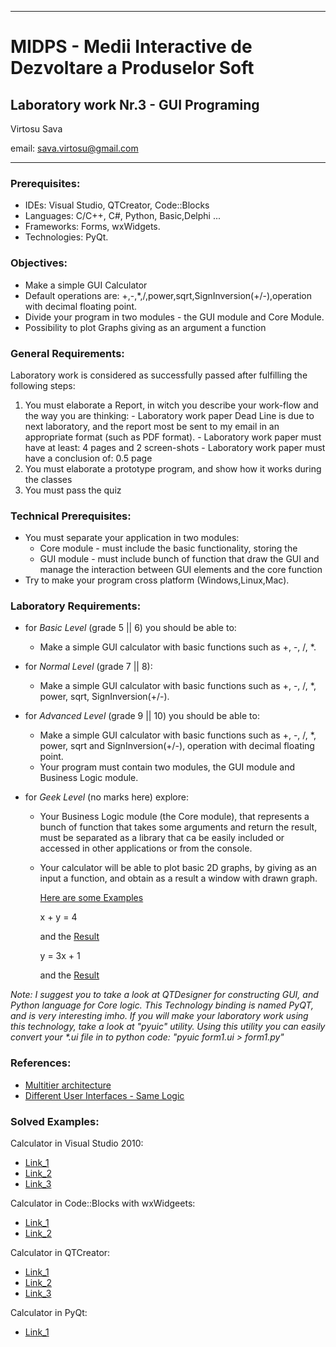 *******************************************************************************
MIDPS - Medii Interactive de Dezvoltare a Produselor Soft
====
Laboratory work Nr.3 - GUI Programing
----

Virtosu Sava

email: sava.virtosu@gmail.com
*******************************************************************************

### Prerequisites:
  - IDEs: Visual Studio, QTCreator, Code::Blocks
  - Languages: C/C++, C#, Python, Basic,Delphi ...
  - Frameworks: Forms, wxWidgets.
  - Technologies: PyQt.

### Objectives: 
  - Make a simple GUI Calculator  
  - Default operations are: +,-,*,/,power,sqrt,SignInversion(+/-),operation with decimal floating point.
  - Divide your program in two modules - the GUI module and Core Module.
  - Possibility to plot Graphs giving as an argument a function

### General Requirements:
  Laboratory work is considered as successfully passed after fulfilling the following steps:

  1. You must elaborate a Report, in witch you describe your work-flow and the way you are thinking:
    - Laboratory work paper Dead Line is due to next laboratory, and the report most be sent to my email in an appropriate format (such as PDF format). 
    - Laboratory work paper must have at least: 4 pages and 2 screen-shots
    - Laboratory work paper must have a conclusion of: 0.5 page
  2. You must elaborate a prototype program, and show how it works during the classes
  3. You must pass the quiz 

### Technical Prerequisites:
  - You must separate your application in two modules:
    - Core module - must include the basic functionality, storing the 
    - GUI module - must include bunch of function that draw the GUI and manage the interaction between GUI elements and the core function
  - Try to make your program cross platform (Windows,Linux,Mac).

### Laboratory Requirements:

  - for _Basic Level_ (grade 5 || 6) you should be able to:
    - Make a simple GUI calculator with basic functions such as +, -, /, *.

  - for _Normal Level_ (grade 7 || 8):
    - Make a simple GUI calculator with basic functions such as +, -, /, *, power, sqrt, SignInversion(+/-). 

  - for _Advanced Level_ (grade 9 || 10) you should be able to:
    - Make a simple GUI calculator with basic functions such as +, -, /, *, power, sqrt and SignInversion(+/-), operation with decimal floating point. 
    - Your program must contain two modules, the GUI module and Business Logic module.

  - for _Geek Level_ (no marks here) explore:
    - Your Business Logic module (the Core module), that represents a bunch of function that	takes some arguments and return the result, must be separated as a library that ca be easily included or accessed in other applications or from the console.
    - Your calculator will be able to plot basic 2D graphs, by giving as an input a function, and obtain as a result a window with drawn graph.
      
      [Here are some Examples](http://s256376672.websitehome.co.uk/KS_3_Year_8/Y8_KS_3_files/Y8_29_30_Graphs/more_graphs.htm)
        
      x + y = 4 
      
      and the [Result](http://s256376672.websitehome.co.uk/KS_3_Year_8/Y8_KS_3_files/Y8_29_30_Graphs/2_graph.jpg)
        
      y = 3x + 1 
      
      and the [Result](http://s256376672.websitehome.co.uk/KS_3_Year_8/Y8_KS_3_files/Y8_29_30_Graphs/1_graph.jpg)


  _Note:_
  _I suggest you to take a look at QTDesigner for constructing GUI, and Python language for Core logic. This Technology binding is named PyQT, and is very interesting imho. If you will make your laboratory work using this technology, take a look at "pyuic" utility. Using this utility you can easily convert your *.ui file in to python code:_
  _"pyuic form1.ui > form1.py"_

### References:
  - [Multitier architecture](http://en.wikipedia.org/wiki/Multitier_architecture)
  - [Different User Interfaces - Same Logic](http://qt-project.org/quarterly/view/different_user_interfaces_same_logic)

### Solved Examples:
Calculator in Visual Studio 2010: 

  - [Link_1](http://www.youtube.com/watch?v=iTVX6O2L3oc)
  - [Link_2](http://www.youtube.com/watch?v=DF2fCWLFSG0)
  - [Link_3](http://www.dreamincode.net/forums/topic/32968-basic-calculator-in-c%23/)

Calculator in Code::Blocks with wxWidgeets: 

  - [Link_1](http://zetcode.com/tutorials/wxwidgetstutorial/layoutmanagement/)
  - [Link_2](http://www.youtube.com/watch?v=PzbMEe6xCPI)

Calculator in QTCreator:

  - [Link_1](http://www.youtube.com/watch?v=Gff6_0-tqUM)
  - [Link_2](http://qt-project.org/doc/qt-4.8/widgets-calculator.html)
  - [Link_3](http://www.developer.nokia.com/Community/Wiki/How_to_make_a_simple_calculator_in_Qt)

Calculator in PyQt:

  - [Link_1](http://zetcode.com/tutorials/pyqt4/layoutmanagement/)
